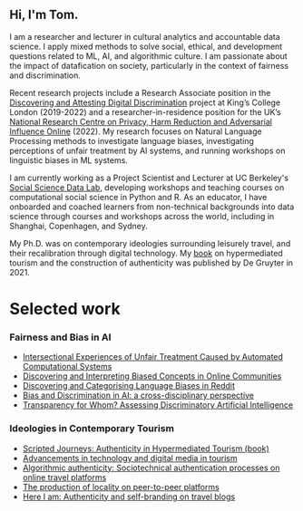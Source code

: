 ## Hi, I'm Tom.

I am a researcher and lecturer in cultural analytics and accountable data science. I apply mixed methods to solve social, ethical, and development questions related to ML, AI, and algorithmic culture. I am passionate about the impact of datafication on society, particularly in the context of fairness and discrimination.

Recent research projects include a Research Associate position in the [Discovering and Attesting Digital Discrimination](https://dadd-project.github.io/) project at King’s College London (2019-2022) and a researcher-in-residence position for the UK’s [National Research Centre on Privacy, Harm Reduction and Adversarial Influence Online](http://rephrain.ac.uk) (2022). My research focuses on Natural Language Processing methods to investigate language biases, investigating perceptions of unfair treatment by AI systems, and running workshops on linguistic biases in ML systems.

I am currently working as a Project Scientist and Lecturer at UC Berkeley's [Social Science Data Lab](https://dlab.berkeley.edu/home), developing workshops and teaching courses on computational social science in Python and R. As an educator, I have onboarded and coached learners from non-technical backgrounds into data science through courses and workshops across the world, including in Shanghai, Copenhagen, and Sydney.

My Ph.D. was on contemporary ideologies surrounding leisurely travel, and their recalibration through digital technology. My [book](https://www.degruyter.com/document/doi/10.1515/9783110700497/html?lang=en) on hypermediated tourism and the construction of authenticity was published by De Gruyter in 2021.


# Selected work

### Fairness and Bias in AI
- [Intersectional Experiences of Unfair Treatment Caused by Automated Computational Systems](https://www.researchgate.net/publication/360932129_Intersectional_Experiences_of_Unfair_Treatment_Caused_by_Automated_Computational_Systems)
- [Discovering and Interpreting Biased Concepts in Online Communities](https://arxiv.org/abs/2010.14448)
- [Discovering and Categorising Language Biases in Reddit](https://arxiv.org/abs/2008.02754)
- [Bias and Discrimination in AI: a cross-disciplinary perspective](https://arxiv.org/abs/2008.07309)
- [Transparency for Whom? Assessing Discriminatory Artificial Intelligence](https://ieeexplore.ieee.org/abstract/document/9237325/)

### Ideologies in Contemporary Tourism
- [Scripted Journeys: Authenticity in Hypermediated Tourism (book)](https://www.degruyter.com/document/doi/10.1515/9783110700497/html?lang=en)
- [Advancements in technology and digital media in tourism](https://journals.sagepub.com/doi/full/10.1177/1468797621990410)
- [Algorithmic authenticity: Sociotechnical authentication processes on online travel platforms](https://journals.sagepub.com/doi/full/10.1177/1468797619832314)
- [The production of locality on peer-to-peer platforms](https://www.tandfonline.com/doi/pdf/10.1080/23311886.2016.1215780)
- [Here I am: Authenticity and self-branding on travel blogs](https://journals.sagepub.com/doi/full/10.1177/1468797615594748)





